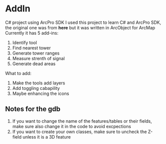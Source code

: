 # AddIn
C# project using ArcPro SDK
I used this project to learn C# and ArcPro SDK, the original one was from **here** but it was written in ArcObject for ArcMap
Currently it has 5 add-ins:
1. Identify tool
2. Find nearest tower
3. Generate tower ranges
4. Measure strenth of signal
5. Generate dead areas

What to add:
1. Make the tools add layers
2. Add toggling cabapility
3. Maybe enhancing the icons

## Notes for the gdb
1. If you want to change the name of the features/tables or their fields, make sure also change it in the code to avoid excpections
2. If you want to create your own classes, make sure to uncheck the Z-field unless it is a 3D feature
